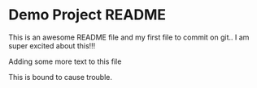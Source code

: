 # Demo Project README

This is an awesome README file and my first file to commit on git.. I am super excited about this!!!

Adding some more text to this file 

This is bound to cause trouble.